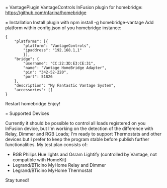= VantagePlugin
VantageControls InFusion plugin for homebridge: https://github.com/nfarina/homebridge

= Installation
Install plugin with npm install -g homebridge-vantage
Add platform within config.json of you homebridge instance:

    {
        "platforms": [{
            "platform": "VantageControls",
            "ipaddress": "192.168.1,1"
            }], 
        "bridge": {
            "username": "CC:22:3D:E3:CE:31", 
            "name": "Vantage HomeBridge Adapter", 
            "pin": "342-52-220", 
            "port": 51826
        }, 
        "description": "My Fantastic Vantage System", 
        "accessories": []
    }

Restart homebridge
Enjoy!

= Supported Devices

Currently it should be possible to control all loads registered on you InFusion device, but I'm working on the detection of the difference with Relay, Dimmer and RGB Loads; I'm ready to support Thermostats and other devices but I prefer to keep the program stable before publish further functionalities. My test plan consists of:
- RGB Philips Hue lights and Osram Lightify (controlled by Vantage, not compatible with HomeKit)
- Legrand/BTicino MyHome Relay and Dimmer
- Legrand/BTicino MyHome Thermostat

Stay tuned!
